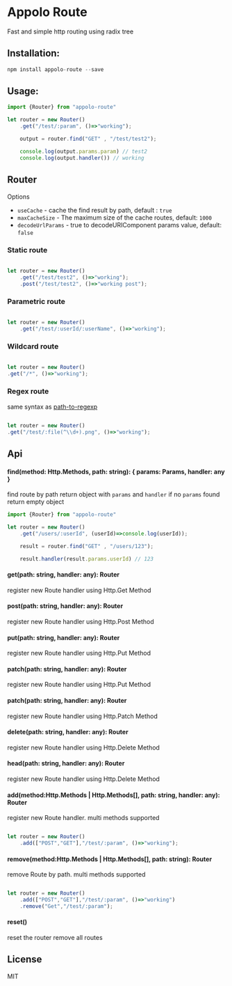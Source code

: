 # Appolo Route
Fast and simple http routing using radix tree

## Installation:

```javascript
npm install appolo-route --save
```

## Usage:

```javascript
import {Router} from "appolo-route"

let router = new Router()
    .get("/test/:param", ()=>"working");

    output = router.find("GET" , "/test/test2");

    console.log(output.params.param) // test2
    console.log(output.handler()) // working

```

## Router
Options
- `useCache` - cache the find result by path, default : `true`
- `maxCacheSize` -  The maximum size of the cache routes, default: `1000`
- `decodeUrlParams` - true to decodeURIComponent params value, default: `false`

### Static route
```javascript

let router = new Router()
    .get("/test/test2", ()=>"working");
    .post("/test/test2", ()=>"working post");

```
### Parametric route
```javascript

let router = new Router()
    .get("/test/:userId/:userName", ()=>"working");
```
### Wildcard route
```javascript

let router = new Router()
.get("/*", ()=>"working");
```

### Regex route
same syntax as [path-to-regexp](https://github.com/pillarjs/path-to-regexp)
```javascript

let router = new Router()
.get("/test/:file(^\\d+).png", ()=>"working");
```
## Api

#### find(method: Http.Methods, path: string): { params: Params, handler: any }
find route by path return object with `params` and `handler`
if no `params` found return empty object

```javascript
import {Router} from "appolo-route"

let router = new Router()
    .get("/users/:userId", (userId)=>console.log(userId));

    result = router.find("GET" , "/users/123");

    result.handler(result.params.userId) // 123

```

#### get(path: string, handler: any): Router
register new Route handler using Http.Get Method

#### post(path: string, handler: any): Router
register new Route handler using Http.Post Method
#### put(path: string, handler: any): Router
register new Route handler using Http.Put Method
#### patch(path: string, handler: any): Router
register new Route handler using Http.Put Method
#### patch(path: string, handler: any): Router
register new Route handler using Http.Patch Method
#### delete(path: string, handler: any): Router
register new Route handler using Http.Delete Method
#### head(path: string, handler: any): Router
register new Route handler using Http.Delete Method


#### add(method:Http.Methods | Http.Methods[], path: string, handler: any): Router
register new Route handler.
multi methods supported
```javascript

let router = new Router()
    .add(["POST","GET"],"/test/:param", ()=>"working");
```

#### remove(method:Http.Methods | Http.Methods[], path: string): Router
remove Route by path.
multi methods supported
```javascript

let router = new Router()
    .add(["POST","GET"],"/test/:param", ()=>"working")
    .remove("Get","/test/:param");
```

#### reset()
reset the router remove all routes
## License
MIT